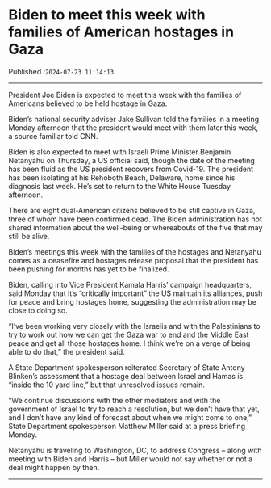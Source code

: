 # Biden to meet this week with families of American hostages in Gaza

Published :`2024-07-23 11:14:13`

---

President Joe Biden is expected to meet this week with the families of Americans believed to be held hostage in Gaza.

Biden’s national security adviser Jake Sullivan told the families in a meeting Monday afternoon that the president would meet with them later this week, a source familiar told CNN.

Biden is also expected to meet with Israeli Prime Minister Benjamin Netanyahu on Thursday, a US official said, though the date of the meeting has been fluid as the US president recovers from Covid-19. The president has been isolating at his Rehoboth Beach, Delaware, home since his diagnosis last week. He’s set to return to the White House Tuesday afternoon.

There are eight dual-American citizens believed to be still captive in Gaza, three of whom have been confirmed dead. The Biden administration has not shared information about the well-being or whereabouts of the five that may still be alive.

Biden’s meetings this week with the families of the hostages and Netanyahu comes as a ceasefire and hostages release proposal that the president has been pushing for months has yet to be finalized.

Biden, calling into Vice President Kamala Harris’ campaign headquarters, said Monday that it’s “critically important” the US maintain its alliances, push for peace and bring hostages home, suggesting the administration may be close to doing so.

“I’ve been working very closely with the Israelis and with the Palestinians to try to work out how we can get the Gaza war to end and the Middle East peace and get all those hostages home. I think we’re on a verge of being able to do that,” the president said.

A State Department spokesperson reiterated Secretary of State Antony Blinken’s assessment that a hostage deal between Israel and Hamas is “inside the 10 yard line,” but that unresolved issues remain.

“We continue discussions with the other mediators and with the government of Israel to try to reach a resolution, but we don’t have that yet, and I don’t have any kind of forecast about when we might come to one,” State Department spokesperson Matthew Miller said at a press briefing Monday.

Netanyahu is traveling to Washington, DC, to address Congress – along with meeting with Biden and Harris – but Miller would not say whether or not a deal might happen by then.

---

